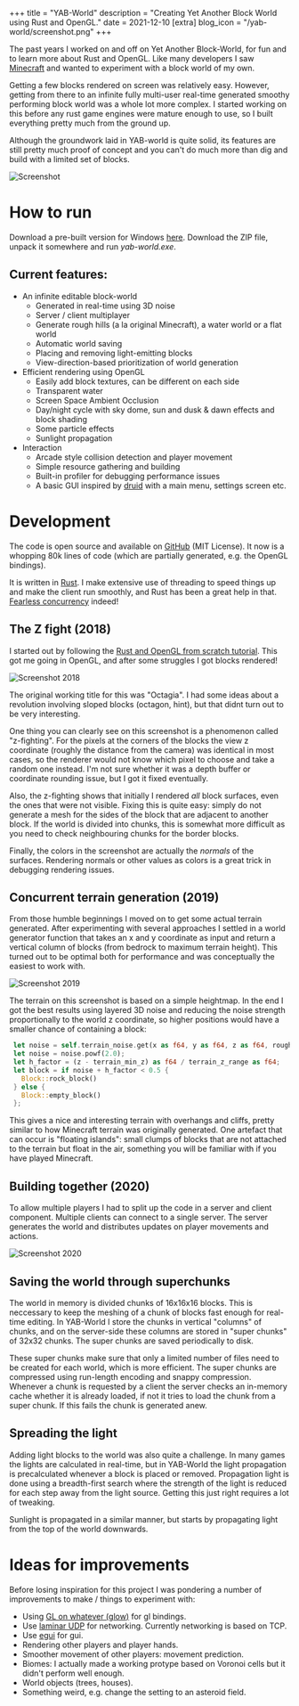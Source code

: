 +++
title = "YAB-World"
description = "Creating Yet Another Block World using Rust and OpenGL."
date = 2021-12-10
[extra]
blog_icon = "/yab-world/screenshot.png"
+++

The past years I worked on and off on Yet Another Block-World, for fun and to learn more about Rust and OpenGL. Like many developers I saw [Minecraft](https://www.minecraft.net) and wanted to experiment with a block world of my own. 

Getting a few blocks rendered on screen was relatively easy. However, getting from there to an infinite fully multi-user real-time generated smoothy performing block world was a whole lot more complex. I started working on this before any rust game engines were mature enough to use, so I built everything pretty much from the ground up.

Although the groundwork laid in YAB-world is quite solid, its features are still pretty much proof of concept and you can't do much more than dig and build with a limited set of blocks. 

![Screenshot](/yab-world/screenshot.png)

# How to run

Download a pre-built version for Windows [here](https://github.com/grunnt/yab-world/releases). Download the ZIP file, unpack it somewhere and run *yab-world.exe*.

## Current features:
- An infinite editable block-world
    - Generated in real-time using 3D noise
    - Server / client multiplayer
    - Generate rough hills (a la original Minecraft), a water world or a flat world
    - Automatic world saving
    - Placing and removing light-emitting blocks
    - View-direction-based prioritization of world generation
- Efficient rendering using OpenGL
    - Easily add block textures, can be different on each side
    - Transparent water
    - Screen Space Ambient Occlusion
    - Day/night cycle with sky dome, sun and dusk & dawn effects and block shading
    - Some particle effects
    - Sunlight propagation
- Interaction
    - Arcade style collision detection and player movement
    - Simple resource gathering and building
    - Built-in profiler for debugging performance issues
    - A basic GUI inspired by [druid](https://docs.rs/druid/latest/druid) with a main menu, settings screen etc.

# Development

The code is open source and available on [GitHub](https://github.com/grunnt/yab-world) (MIT License). It now is a whopping 80k lines of code (which are partially generated, e.g. the OpenGL bindings).

It is written in [Rust](https://www.rust-lang.org). I make extensive use of threading to speed things up and make the client run smoothly, and Rust has been a great help in that. [Fearless concurrency](https://doc.rust-lang.org/book/ch16-00-concurrency.html) indeed!

## The Z fight (2018)

I started out by following the [Rust and OpenGL from scratch tutorial](https://nercury.github.io/rust/opengl/tutorial/2018/02/08/opengl-in-rust-from-scratch-00-setup.html). This got me going in OpenGL, and after some struggles I got blocks rendered!

![Screenshot 2018](/yab-world/screenshot-2018.png)

The original working title for this was "Octagia". I had some ideas about a revolution involving sloped blocks (octagon, hint), but that didnt turn out to be very interesting.

One thing you can clearly see on this screenshot is a phenomenon called "z-fighting". For the pixels at the corners of the blocks the view z coordinate (roughly the distance from the camera) was identical in most cases, so the renderer would not know which pixel to choose and take a random one instead. I'm not sure whether it was a depth buffer or coordinate rounding issue, but I got it fixed eventually.

Also, the z-fighting shows that initially I rendered *all* block surfaces, even the ones that were not visible. Fixing this is quite easy: simply do not generate a mesh for the sides of the block that are adjacent to another block. If the world is divided into chunks, this is somewhat more difficult as you need to check neighbouring chunks for the border blocks.

Finally, the colors in the screenshot are actually the *normals* of the surfaces. Rendering normals or other values as colors is a great trick in debugging rendering issues.

## Concurrent terrain generation (2019)

From those humble beginnings I moved on to get some actual terrain generated. After experimenting with several approaches I settled in a world generator function that takes an x and y coordinate as input and return a vertical column of blocks (from bedrock to maximum terrain height). This turned out to be optimal both for performance and was conceptually the easiest to work with. 

![Screenshot 2019](/yab-world/screenshot-2019.png)

The terrain on this screenshot is based on a simple heightmap. In the end I got the best results using layered 3D noise and reducing the noise strength proportionally to the world z coordinate, so higher positions would have a smaller chance of containing a block:

```rust
 let noise = self.terrain_noise.get(x as f64, y as f64, z as f64, roughness);
 let noise = noise.powf(2.0);
 let h_factor = (z - terrain_min_z) as f64 / terrain_z_range as f64;
 let block = if noise + h_factor < 0.5 {
   Block::rock_block()
 } else {
   Block::empty_block()
 };
```

This gives a nice and interesting terrain with overhangs and cliffs, pretty similar to how Minecraft terrain was originally generated. One artefact that can occur is "floating islands": small clumps of blocks that are not attached to the terrain but float in the air, something you will be familiar with if you have played Minecraft.

## Building together (2020)

To allow multiple players I had to split up the code in a server and client component. Multiple clients can connect to a single server. The server generates the world and distributes updates on player movements and actions.

![Screenshot 2020](/yab-world/screenshot-2020.png)

## Saving the world through superchunks

The world in memory is divided chunks of 16x16x16 blocks. This is neccessary to keep the meshing of a chunk of blocks fast enough for real-time editing. In YAB-World I store the chunks in vertical "columns" of chunks, and on the server-side these columns are stored in "super chunks" of 32x32 chunks. The super chunks are saved periodically to disk.

These super chunks make sure that only a limited number of files need to be created for each world, which is more efficient. The super chunks are compressed using run-length encoding and snappy compression. Whenever a chunk is requested by a client the server checks an in-memory cache whether it is already loaded, if not it tries to load the chunk from a super chunk. If this fails the chunk is generated anew. 

## Spreading the light

Adding light blocks to the world was also quite a challenge. In many games the lights are calculated in real-time, but in YAB-World the light propagation is precalculated whenever a block is placed or removed. Propagation light is done using a breadth-first search where the strength of the light is reduced for each step away from the light source. Getting this just right requires a lot of tweaking. 

Sunlight is propagated in a similar manner, but starts by propagating light from the top of the world downwards. 

# Ideas for improvements
Before losing inspiration for this project I was pondering a number of improvements to make / things to experiment with:
- Using [GL on whatever (glow)](https://github.com/grovesNL/glow) for gl bindings.
- Use [laminar UDP](https://docs.rs/laminar/latest/laminar) for networking. Currently networking is based on TCP.
- Use [egui](https://github.com/emilk/egui) for gui. 
- Rendering other players and player hands.
- Smoother movement of other players: movement prediction.
- Biomes: I actually made a working protype based on Voronoi cells but it didn't perform well enough.
- World objects (trees, houses).
- Something weird, e.g. change the setting to an asteroid field.
